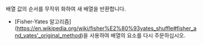 배열 값의 순서를 무작위 화하여 새 배열을 반환합니다.

- [Fisher-Yates 알고리즘] (https://en.wikipedia.org/wiki/fisher%E2%80%93yates_shuffle#fisher_and_yates'_original_method)을 사용하여 배열의 요소를 다시 주문하십시오.